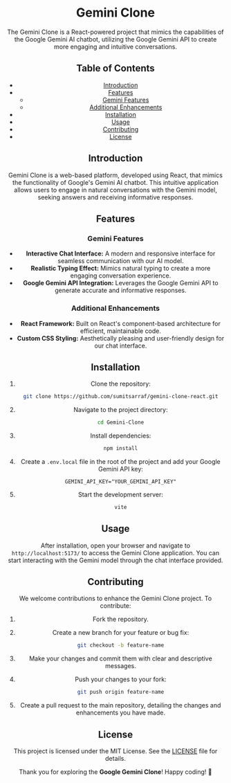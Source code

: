 <div align="center">

# Gemini Clone

The Gemini Clone is a React-powered project that mimics the capabilities of the Google Gemini AI chatbot, utilizing the Google Gemini API to create more engaging and intuitive conversations.

## Table of Contents

- [Introduction](#introduction)
- [Features](#features)
  - [Gemini Features](#gemini-features)
  - [Additional Enhancements](#additional-enhancements)
- [Installation](#installation)
- [Usage](#usage)
- [Contributing](#contributing)
- [License](#license)

## Introduction

Gemini Clone is a web-based platform, developed using React, that mimics the functionality of Google's Gemini AI chatbot. This intuitive application allows users to engage in natural conversations with the Gemini model, seeking answers and receiving informative responses.

## Features

### Gemini Features

- **Interactive Chat Interface:** A modern and responsive interface for seamless communication with our AI model.
- **Realistic Typing Effect:** Mimics natural typing to create a more engaging conversation experience.
- **Google Gemini API Integration:** Leverages the Google Gemini API to generate accurate and informative responses.

### Additional Enhancements

- **React Framework:** Built on React's component-based architecture for efficient, maintainable code.
- **Custom CSS Styling:** Aesthetically pleasing and user-friendly design for our chat interface.

## Installation

1. Clone the repository:

   ```bash
   git clone https://github.com/sumitsarraf/gemini-clone-react.git
   ```

2. Navigate to the project directory:

   ```bash
   cd Gemini-Clone
   ```

3. Install dependencies:

   ```bash
   npm install
   ```

4. Create a `.env.local` file in the root of the project and add your Google Gemini API key:

   ```plaintext
   GEMINI_API_KEY="YOUR_GEMINI_API_KEY"
   ```

5. Start the development server:

   ```bash
   vite
   ```

## Usage

After installation, open your browser and navigate to `http://localhost:5173/` to access the Gemini Clone application. You can start interacting with the Gemini model through the chat interface provided.

## Contributing

We welcome contributions to enhance the Gemini Clone project. To contribute:

1. Fork the repository.
2. Create a new branch for your feature or bug fix:

   ```bash
   git checkout -b feature-name
   ```

3. Make your changes and commit them with clear and descriptive messages.
4. Push your changes to your fork:

   ```bash
   git push origin feature-name
   ```

5. Create a pull request to the main repository, detailing the changes and enhancements you have made.

## License

This project is licensed under the MIT License. See the [LICENSE](LICENSE) file for details.

<p align="center">Thank you for exploring the <strong>Google Gemini Clone</strong>! Happy coding! 🚀</p>
